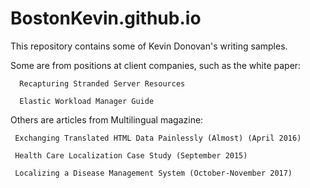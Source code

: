 # BostonKevin.github.io

This repository contains some of Kevin Donovan's writing samples.  

Some are from positions at client companies, such as the white paper:

      Recapturing Stranded Server Resources
      
      Elastic Workload Manager Guide
      
      

Others are articles from Multilingual magazine:

     Exchanging Translated HTML Data Painlessly (Almost) (April 2016)
 
     Health Care Localization Case Study (September 2015)
     
     Localizing a Disease Management System (October-November 2017)
     
